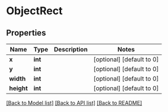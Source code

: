 # ObjectRect

## Properties
Name | Type | Description | Notes
------------ | ------------- | ------------- | -------------
**x** | **int** |  | [optional] [default to 0]
**y** | **int** |  | [optional] [default to 0]
**width** | **int** |  | [optional] [default to 0]
**height** | **int** |  | [optional] [default to 0]

[[Back to Model list]](../README.md#documentation-for-models) [[Back to API list]](../README.md#documentation-for-api-endpoints) [[Back to README]](../README.md)

